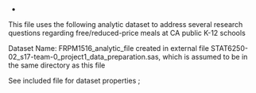 *
This file uses the following analytic dataset to address several research
questions regarding free/reduced-price meals at CA public K-12 schools

Dataset Name: FRPM1516_analytic_file created in external file
STAT6250-02_s17-team-0_project1_data_preparation.sas, which is assumed to be
in the same directory as this file

See included file for dataset properties
;
